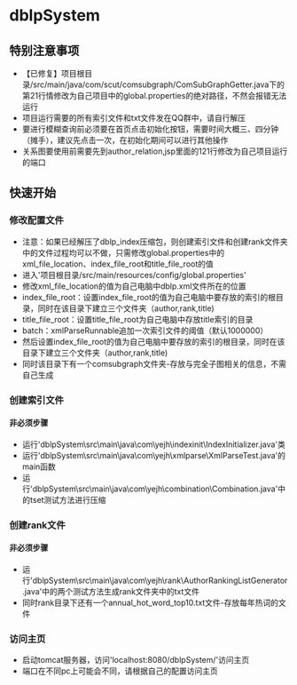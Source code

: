 # dblpSystem

## 特别注意事项
- 【已修复】项目根目录/src/main/java/com/scut/comsubgraph/ComSubGraphGetter.java下的第21行情修改为自己项目中的global.properties的绝对路径，不然会报错无法运行
- 项目运行需要的所有索引文件和txt文件发在QQ群中，请自行解压
- 要进行模糊查询前必须要在首页点击初始化按钮，需要时间大概三、四分钟（摊手），建议先点击一次，在初始化期间可以进行其他操作
- 关系图要使用前需要先到author_relation,jsp里面的121行修改为自己项目运行的端口
## 快速开始
### 修改配置文件
+ 注意：如果已经解压了dblp_index压缩包，则创建索引文件和创建rank文件夹中的文件过程均可以不做，只需修改global.properties中的xml_file_location、index_file_root和title_file_root的值
+ 进入'项目根目录/src/main/resources/config/global.properties'
+ 修改xml_file_location的值为自己电脑中dblp.xml文件所在的位置
+ index_file_root：设置index_file_root的值为自己电脑中要存放的索引的根目录，同时在该目录下建立三个文件夹（author,rank,title)
+ title_file_root：设置title_file_root为自己电脑中存放title索引的目录
+ batch：xmlParseRunnable追加一次索引文件的阈值（默认1000000）
+ 然后设置index_file_root的值为自己电脑中要存放的索引的根目录，同时在该目录下建立三个文件夹（author,rank,title)
+ 同时该目录下有一个comsubgraph文件夹-存放与完全子图相关的信息，不需自己生成

### 创建索引文件
#### 非必须步骤
- 运行'dblpSystem\src\main\java\com\yejh\indexinit\IndexInitializer.java'类
- 运行'dblpSystem\src\main\java\com\yejh\xmlparse\XmlParseTest.java'的main函数
- 运行'dblpSystem\src\main\java\com\yejh\combination\Combination.java'中的tset测试方法进行压缩

### 创建rank文件
#### 非必须步骤
- 运行'dblpSystem\src\main\java\com\yejh\rank\AuthorRankingListGenerator.java'中的两个测试方法生成rank文件夹中的txt文件
- 同时rank目录下还有一个annual_hot_word_top10.txt文件-存放每年热词的文件

### 访问主页
- 启动tomcat服务器，访问'localhost:8080/dblpSystem/'访问主页
- 端口在不同pc上可能会不同，请根据自己的配置访问主页






